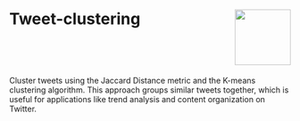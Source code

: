 <h1 style="display: flex; justify-content: space-between; align-items: right;">
    <span>Tweet-clustering</span>
    <img src="https://gist.githubusercontent.com/mindplay-dk/56a9e2ada89b1fc8c7834c8c18b37904/raw/563036ceb5ee8a31b7a828c33b11ba7088340e29/twitter.svg" style="width: 100px;"/>
</h1>

Cluster tweets using the Jaccard Distance metric and the K-means clustering algorithm. This approach groups similar tweets together, which is useful for applications like trend analysis and content organization on Twitter.
